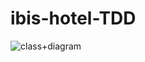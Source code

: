 # ibis-hotel-TDD


![class+diagram](https://github.com/lebronjamesuit/ibis-hotel-service-TDD-BDD/assets/11584601/965a300b-b0f4-4e62-aae7-30f3953baf51)

